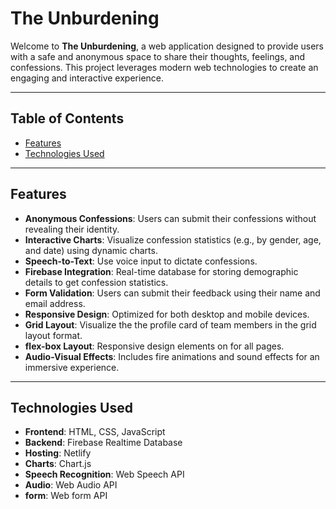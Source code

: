 # The Unburdening

Welcome to **The Unburdening**, a web application designed to provide users with a safe and anonymous space to share their thoughts, feelings, and confessions. This project leverages modern web technologies to create an engaging and interactive experience.

---

## Table of Contents

- [Features](#features)
- [Technologies Used](#technologies-used)

---

## Features

- **Anonymous Confessions**: Users can submit their confessions without revealing their identity.
- **Interactive Charts**: Visualize confession statistics (e.g., by gender, age, and date) using dynamic charts.
- **Speech-to-Text**: Use voice input to dictate confessions.
- **Firebase Integration**: Real-time database for storing demographic details to get confession statistics.
- **Form Validation**: Users can submit their feedback using their name and email address.
- **Responsive Design**: Optimized for both desktop and mobile devices.
- **Grid Layout**: Visualize the the profile card of team members in the grid layout format.
- **flex-box Layout**: Responsive design elements on for all pages.
- **Audio-Visual Effects**: Includes fire animations and sound effects for an immersive experience.

---

## Technologies Used

- **Frontend**: HTML, CSS, JavaScript
- **Backend**: Firebase Realtime Database
- **Hosting**: Netlify
- **Charts**: Chart.js
- **Speech Recognition**: Web Speech API
- **Audio**: Web Audio API
- **form**: Web form API

